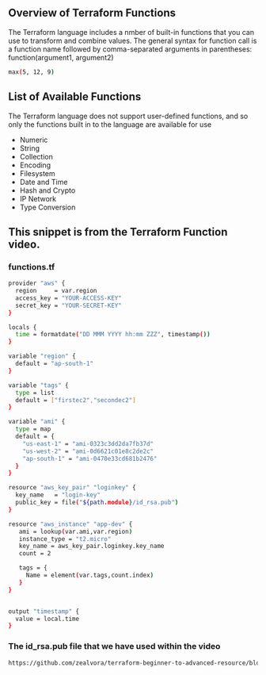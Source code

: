 ## Overview of Terraform Functions
The Terraform language includes a nmber of built-in functions that you can use to transform and combine values. The general syntax for function call is a function name followed by comma-separated arguments in parentheses: function(argument1, argument2)

```sh 
max(5, 12, 9)
```

## List of Available Functions
The Terraform language does not support user-defined functions, and so only the functions built in to the language are available for use
- Numeric
- String
- Collection
- Encoding
- Filesystem
- Date and Time
- Hash and Crypto
- IP Network
- Type Conversion

## This snippet is from the Terraform Function video.

### functions.tf

```sh
provider "aws" {
  region     = var.region
  access_key = "YOUR-ACCESS-KEY"
  secret_key = "YOUR-SECRET-KEY"
}

locals {
  time = formatdate("DD MMM YYYY hh:mm ZZZ", timestamp())
}

variable "region" {
  default = "ap-south-1"
}

variable "tags" {
  type = list
  default = ["firstec2","secondec2"]
}

variable "ami" {
  type = map
  default = {
    "us-east-1" = "ami-0323c3dd2da7fb37d"
    "us-west-2" = "ami-0d6621c01e8c2de2c"
    "ap-south-1" = "ami-0470e33cd681b2476"
  }
}

resource "aws_key_pair" "loginkey" {
  key_name   = "login-key"
  public_key = file("${path.module}/id_rsa.pub")
}

resource "aws_instance" "app-dev" {
   ami = lookup(var.ami,var.region)
   instance_type = "t2.micro"
   key_name = aws_key_pair.loginkey.key_name
   count = 2

   tags = {
     Name = element(var.tags,count.index)
   }
}


output "timestamp" {
  value = local.time
}
```
### The id_rsa.pub file that we have used within the video
```sh
https://github.com/zealvora/terraform-beginner-to-advanced-resource/blob/master/section04/id_rsa.pub
```
